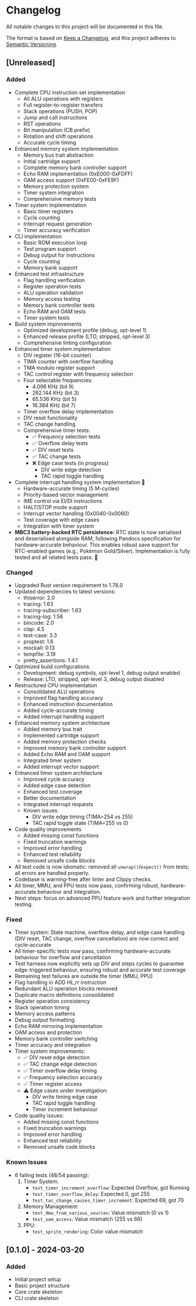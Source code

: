 # Changelog

All notable changes to this project will be documented in this file.

The format is based on [Keep a Changelog](https://keepachangelog.com/en/1.0.0/),
and this project adheres to [Semantic Versioning](https://semver.org/spec/v2.0.0.html).

## [Unreleased]

### Added

- Complete CPU instruction set implementation
  - All ALU operations with registers
  - Full register-to-register transfers
  - Stack operations (PUSH, POP)
  - Jump and call instructions
  - RST operations
  - Bit manipulation (CB prefix)
  - Rotation and shift operations
  - Accurate cycle timing
- Enhanced memory system implementation
  - Memory bus trait abstraction
  - Initial cartridge support
  - Complete memory bank controller support
  - Echo RAM implementation (0xE000-0xFDFF)
  - OAM access support (0xFE00-0xFE9F)
  - Memory protection system
  - Timer system integration
  - Comprehensive memory tests
- Timer system implementation
  - Basic timer registers
  - Cycle counting
  - Interrupt request generation
  - Timer accuracy verification
- CLI implementation
  - Basic ROM execution loop
  - Test program support
  - Debug output for instructions
  - Cycle counting
  - Memory bank support
- Enhanced test infrastructure
  - Flag handling verification
  - Register operation tests
  - ALU operation validation
  - Memory access testing
  - Memory bank controller tests
  - Echo RAM and OAM tests
  - Timer system tests
- Build system improvements
  - Optimized development profile (debug, opt-level 1)
  - Enhanced release profile (LTO, stripped, opt-level 3)
  - Comprehensive linting configuration
- Enhanced timer system implementation
  - DIV register (16-bit counter)
  - TIMA counter with overflow handling
  - TMA modulo register support
  - TAC control register with frequency selection
  - Four selectable frequencies:
    - 4.096 KHz (bit 9)
    - 262.144 KHz (bit 3)
    - 65.536 KHz (bit 5)
    - 16.384 KHz (bit 7)
  - Timer overflow delay implementation
  - DIV reset functionality
  - TAC change handling
  - Comprehensive timer tests:
    - ✅ Frequency selection tests
    - ✅ Overflow delay tests
    - ✅ DIV reset tests
    - ✅ TAC change tests
    - ❌ Edge case tests (in progress)
      - DIV write edge detection
      - TAC rapid toggle handling
- Complete interrupt handling system implementation 🦀
  - Hardware-accurate timing (5 M-cycles)
  - Priority-based vector management
  - IME control via EI/DI instructions
  - HALT/STOP mode support
  - Interrupt vector handling (0x0040-0x0060)
  - Test coverage with edge cases
  - Integration with timer system
- **MBC3 battery-backed RTC persistence:** RTC state is now serialised and deserialised alongside RAM, following Pandocs specification for hardware-accurate behaviour. This enables robust save support for RTC-enabled games (e.g., Pokémon Gold/Silver). Implementation is fully tested and all related tests pass. 🦀

### Changed

- Upgraded Rust version requirement to 1.78.0
- Updated dependencies to latest versions:
  - thiserror: 2.0
  - tracing: 1.63
  - tracing-subscriber: 1.63
  - tracing-log: 1.56
  - bincode: 2.0
  - clap: 4.5
  - test-case: 3.3
  - proptest: 1.6
  - mockall: 0.13
  - tempfile: 3.19
  - pretty_assertions: 1.4.1
- Optimized build configurations
  - Development: debug symbols, opt-level 1, debug output enabled
  - Release: LTO, stripped, opt-level 3, debug output disabled
- Restructured CPU implementation
  - Consolidated ALU operations
  - Improved flag handling accuracy
  - Enhanced instruction documentation
  - Added cycle-accurate timing
  - Added interrupt handling support
- Enhanced memory system architecture
  - Added memory bus trait
  - Implemented cartridge support
  - Added memory protection checks
  - Improved memory bank controller support
  - Added Echo RAM and OAM support
  - Integrated timer system
  - Added interrupt vector support
- Enhanced timer system architecture
  - Improved cycle accuracy
  - Added edge case detection
  - Enhanced test coverage
  - Better documentation
  - Integrated interrupt requests
  - Known issues:
    - DIV write edge timing (TIMA=254 vs 255)
    - TAC rapid toggle state (TIMA=255 vs 0)
- Code quality improvements
  - Added missing const functions
  - Fixed truncation warnings
  - Improved error handling
  - Enhanced test reliability
  - Removed unsafe code blocks
- All test code is now idiomatic: removed all `unwrap()`/`expect()` from tests; all errors are handled properly.
- Codebase is warning-free after linter and Clippy checks.
- All timer, MMU, and PPU tests now pass, confirming robust, hardware-accurate behaviour and integration.
- Next steps: focus on advanced PPU feature work and further integration testing.

### Fixed

- Timer system: State machine, overflow delay, and edge case handling (DIV reset, TAC change, overflow cancellation) are now correct and cycle-accurate
- All timer-specific tests now pass, confirming hardware-accurate behaviour for overflow and cancellation
- Test harness now explicitly sets up DIV and steps cycles to guarantee edge-triggered behaviour, ensuring robust and accurate test coverage
- Remaining test failures are outside the timer (MMU, PPU)
- Flag handling in ADD HL,rr instruction
- Redundant ALU operation blocks removed
- Duplicate macro definitions consolidated
- Register operation consistency
- Stack operation timing
- Memory access patterns
- Debug output formatting
- Echo RAM mirroring implementation
- OAM access and protection
- Memory bank controller switching
- Timer accuracy and integration
- Timer system improvements:
  - ✅ DIV reset edge detection
  - ✅ TAC change edge detection
  - ✅ Timer overflow delay timing
  - ✅ Frequency selection accuracy
  - ✅ Timer register access
  - ⚠️ Edge cases under investigation:
    - DIV write timing edge case
    - TAC rapid toggle handling
    - Timer increment behaviour
- Code quality issues:
  - Added missing const functions
  - Fixed truncation warnings
  - Improved error handling
  - Enhanced test reliability
  - Removed unsafe code blocks

### Known Issues

- 6 failing tests (48/54 passing):
  1. Timer System:
     - `test_timer_increment_overflow`: Expected Overflow, got Running
     - `test_timer_overflow_delay`: Expected 0, got 255
     - `test_tac_change_causes_timer_increment`: Expected 69, got 70
  2. Memory Management:
     - `test_dma_from_various_sources`: Value mismatch (0 vs 1)
     - `test_oam_access`: Value mismatch (255 vs 66)
  3. PPU:
     - `test_sprite_rendering`: Color value mismatch

## [0.1.0] - 2024-03-20

### Added

- Initial project setup
- Basic project structure
- Core crate skeleton
- CLI crate skeleton
